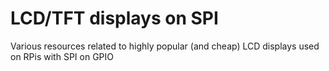 # LCD/TFT displays on SPI
Various resources related to highly popular (and cheap) LCD displays used on RPis with SPI on GPIO
